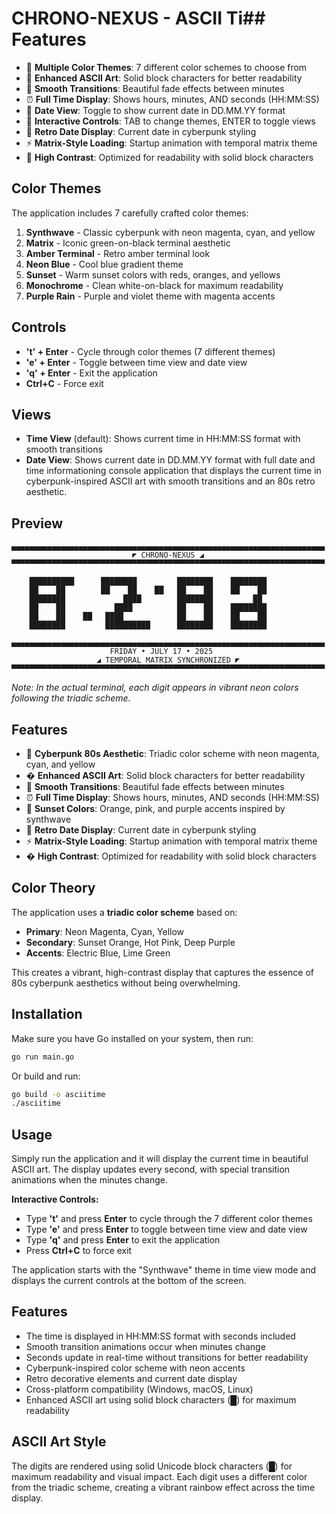 # CHRONO-NEXUS - ASCII Ti## Features

- 🌈 **Multiple Color Themes**: 7 different color schemes to choose from
- 🎨 **Enhanced ASCII Art**: Solid block characters for better readability
- 🔄 **Smooth Transitions**: Beautiful fade effects between minutes
- ⏰ **Full Time Display**: Shows hours, minutes, AND seconds (HH:MM:SS)
- 📅 **Date View**: Toggle to show current date in DD.MM.YY format
- 🎯 **Interactive Controls**: TAB to change themes, ENTER to toggle views
- 📅 **Retro Date Display**: Current date in cyberpunk styling
- ⚡ **Matrix-Style Loading**: Startup animation with temporal matrix theme
- 🔧 **High Contrast**: Optimized for readability with solid block characters

## Color Themes

The application includes 7 carefully crafted color themes:

1. **Synthwave** - Classic cyberpunk with neon magenta, cyan, and yellow
2. **Matrix** - Iconic green-on-black terminal aesthetic
3. **Amber Terminal** - Retro amber terminal look
4. **Neon Blue** - Cool blue gradient theme
5. **Sunset** - Warm sunset colors with reds, oranges, and yellows
6. **Monochrome** - Clean white-on-black for maximum readability
7. **Purple Rain** - Purple and violet theme with magenta accents

## Controls

- **'t' + Enter** - Cycle through color themes (7 different themes)
- **'e' + Enter** - Toggle between time view and date view
- **'q' + Enter** - Exit the application
- **Ctrl+C** - Force exit

## Views

- **Time View** (default): Shows current time in HH:MM:SS format with smooth transitions
- **Date View**: Shows current date in DD.MM.YY format with full date and time informationing console application that displays the current time in cyberpunk-inspired ASCII art with smooth transitions and an 80s retro aesthetic.

## Preview

```
▄▄▄▄▄▄▄▄▄▄▄▄▄▄▄▄▄▄▄▄▄▄▄▄▄▄▄▄▄▄▄▄▄▄▄▄▄▄▄▄▄▄▄▄▄▄▄▄▄▄▄▄▄▄▄▄▄▄▄▄▄▄▄▄▄▄▄▄▄▄
                           ◤ CHRONO-NEXUS ◢                           
▀▀▀▀▀▀▀▀▀▀▀▀▀▀▀▀▀▀▀▀▀▀▀▀▀▀▀▀▀▀▀▀▀▀▀▀▀▀▀▀▀▀▀▀▀▀▀▀▀▀▀▀▀▀▀▀▀▀▀▀▀▀▀▀▀▀▀▀▀▀

    ██████████      ████████         ████████    ████████  
    ██    ██        ██    ██    ██   ██    ██    ██    ██  
    ████████             ████        ████████         ██  
    ██    ██           ████          ██    ██    ████████  
    ██    ██    ██   ████            ██    ██    ██    ██  
    ████████         ██████████      ████████    ████████  

▄▄▄▄▄▄▄▄▄▄▄▄▄▄▄▄▄▄▄▄▄▄▄▄▄▄▄▄▄▄▄▄▄▄▄▄▄▄▄▄▄▄▄▄▄▄▄▄▄▄▄▄▄▄▄▄▄▄▄▄▄▄▄▄▄▄▄▄▄▄
                      FRIDAY • JULY 17 • 2025                      
                   ◢ TEMPORAL MATRIX SYNCHRONIZED ◤                   
▀▀▀▀▀▀▀▀▀▀▀▀▀▀▀▀▀▀▀▀▀▀▀▀▀▀▀▀▀▀▀▀▀▀▀▀▀▀▀▀▀▀▀▀▀▀▀▀▀▀▀▀▀▀▀▀▀▀▀▀▀▀▀▀▀▀▀▀▀▀
```
*Note: In the actual terminal, each digit appears in vibrant neon colors following the triadic scheme.*

## Features

- 🌈 **Cyberpunk 80s Aesthetic**: Triadic color scheme with neon magenta, cyan, and yellow
- � **Enhanced ASCII Art**: Solid block characters for better readability
- 🔄 **Smooth Transitions**: Beautiful fade effects between minutes
- ⏰ **Full Time Display**: Shows hours, minutes, AND seconds (HH:MM:SS)
- 🌅 **Sunset Colors**: Orange, pink, and purple accents inspired by synthwave
- 📅 **Retro Date Display**: Current date in cyberpunk styling
- ⚡ **Matrix-Style Loading**: Startup animation with temporal matrix theme
- � **High Contrast**: Optimized for readability with solid block characters

## Color Theory

The application uses a **triadic color scheme** based on:
- **Primary**: Neon Magenta, Cyan, Yellow
- **Secondary**: Sunset Orange, Hot Pink, Deep Purple  
- **Accents**: Electric Blue, Lime Green

This creates a vibrant, high-contrast display that captures the essence of 80s cyberpunk aesthetics without being overwhelming.

## Installation

Make sure you have Go installed on your system, then run:

```bash
go run main.go
```

Or build and run:

```bash
go build -o asciitime
./asciitime
```

## Usage

Simply run the application and it will display the current time in beautiful ASCII art. The display updates every second, with special transition animations when the minutes change.

**Interactive Controls:**
- Type **'t'** and press **Enter** to cycle through the 7 different color themes
- Type **'e'** and press **Enter** to toggle between time view and date view
- Type **'q'** and press **Enter** to exit the application
- Press **Ctrl+C** to force exit

The application starts with the "Synthwave" theme in time view mode and displays the current controls at the bottom of the screen.

## Features

- The time is displayed in HH:MM:SS format with seconds included
- Smooth transition animations occur when minutes change
- Seconds update in real-time without transitions for better readability
- Cyberpunk-inspired color scheme with neon accents
- Retro decorative elements and current date display
- Cross-platform compatibility (Windows, macOS, Linux)
- Enhanced ASCII art using solid block characters (█) for maximum readability

## ASCII Art Style

The digits are rendered using solid Unicode block characters (█) for maximum readability and visual impact. Each digit uses a different color from the triadic scheme, creating a vibrant rainbow effect across the time display.
